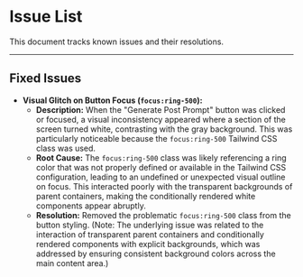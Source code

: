 # Issue List

This document tracks known issues and their resolutions.

---

## Fixed Issues

- **Visual Glitch on Button Focus (`focus:ring-500`):**
  - **Description:** When the "Generate Post Prompt" button was clicked or focused, a visual inconsistency appeared where a section of the screen turned white, contrasting with the gray background. This was particularly noticeable because the `focus:ring-500` Tailwind CSS class was used.
  - **Root Cause:** The `focus:ring-500` class was likely referencing a ring color that was not properly defined or available in the Tailwind CSS configuration, leading to an undefined or unexpected visual outline on focus. This interacted poorly with the transparent backgrounds of parent containers, making the conditionally rendered white components appear abruptly.
  - **Resolution:** Removed the problematic `focus:ring-500` class from the button styling. (Note: The underlying issue was related to the interaction of transparent parent containers and conditionally rendered components with explicit backgrounds, which was addressed by ensuring consistent background colors across the main content area.)
